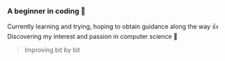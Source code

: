 ### A beginner in coding 🌱
Currently learning and trying, hoping to obtain guidance along the way :+1: <br/>
Discovering my interest and passion in computer science :dizzy: <br/>
> Improving bit by bit

<!--
**pang16334/pang16334** is a ✨ _special_ ✨ repository because its `README.md` (this file) appears on your GitHub profile.

